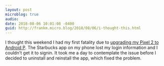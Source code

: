 ```yaml
---
layout: post
microblog: true
audio: 
date: 2018-08-06 10:01:08 -0400
guid: http://frankm.micro.blog/2018/08/06/i-thought-this.html
---
```

I thought this weekend I had my first fatality due to [upgrading my Pixel 2 to Android P](https://frankmcpherson.blog/2018/07/26/ive-been-running.html). The Starbucks app on my phone lost my login information and I couldn't get it to signin. It took me a day to contemplate the issue before I decided to uninstall and reinstall the app, which fixed the problem. 
